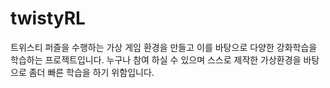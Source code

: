 # twistyRL
트위스티 퍼즐을 수행하는 가상 게임 환경을 만들고 이를 바탕으로 다양한 강화학습을 학습하는 프로젝트입니다.
누구나 참여 하실 수 있으며 스스로 제작한 가상환경을 바탕으로 좀더 빠른 학습을 하기 위함입니다.
